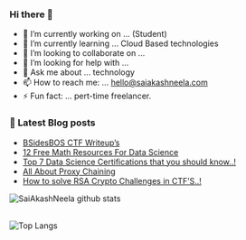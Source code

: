 ### Hi there 👋

- 🔭 I’m currently working on ... (Student)
- 🌱 I’m currently learning ... Cloud Based technologies
- 👯 I’m looking to collaborate on ...
- 🤔 I’m looking for help with ...
- 💬 Ask me about ... technology
- 📫 How to reach me: ... hello@saiakashneela.com
- ⚡ Fun fact: ... pert-time freelancer.

### 📔 Latest Blog posts
<!-- BLOG-POST-LIST:START -->
- [BSidesBOS CTF Writeup’s](https://www.amazingtricks.in/bsidesbos-ctf-writeups/)
- [12 Free Math Resources For Data Science](https://www.amazingtricks.in/12-free-math-resources-for-data-science/)
- [Top 7 Data Science Certifications that you should know..!](https://www.amazingtricks.in/top-7-data-science-certifications-that-you-should-know/)
- [All About Proxy Chaining](https://www.amazingtricks.in/all-about-proxy-chaining/)
- [How to solve RSA Crypto Challenges in CTF’S..!](https://www.amazingtricks.in/how-to-solve-rsa-crypto-challenges-in-ctfs/)
<!-- BLOG-POST-LIST:END -->


![SaiAkashNeela github stats](https://github-readme-stats.vercel.app/api?username=saiakashneela&show_icons=true&theme=highcontrast&hide=Contributedto)
<br>
</br>

![Top Langs](https://github-readme-stats.vercel.app/api/top-langs/?username=saiakashneela)



